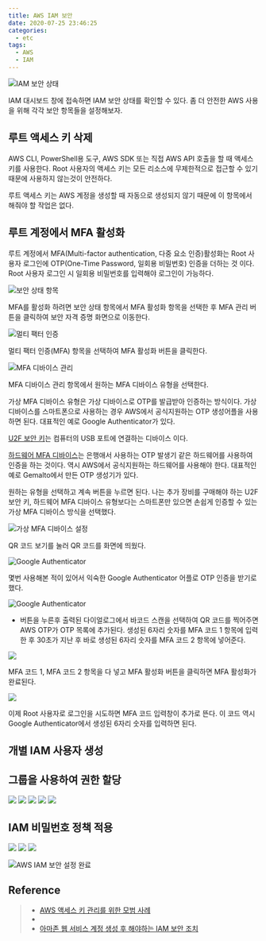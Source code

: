 ```yaml
---
title: AWS IAM 보안
date: 2020-07-25 23:46:25
categories:
  - etc
tags:
  - AWS
  - IAM
---
```


![IAM 보안 상태](../images/etc/aws-iam-16.png)

IAM 대시보드 창에 접속하면 IAM 보안 상태를 확인할 수 있다. 좀 더 안전한 AWS 사용을 위해 각각 보안 항목들을 설정해보자.

## 루트 액세스 키 삭제
AWS CLI, PowerShell용 도구, AWS SDK 또는 직접 AWS API 호출을 할 때 액세스 키를 사용한다. Root 사용자의 액세스 키는 모든 리소스에 무제한적으로 접근할 수 있기 때문에 사용하지 않는것이 안전하다. 

루트 액세스 키는 AWS 계정을 생성할 때 자동으로 생성되지 않기 때문에 이 항목에서 해줘야 할 작업은 없다.

## 루트 계정에서 MFA 활성화
루트 계정에서 MFA(Multi-factor authentication, 다중 요소 인증)활성화는 Root 사용자 로그인에 OTP(One-Time Password, 일회용 비밀번호) 인증을 더하는 것 이다. Root 사용자 로그인 시 일회용 비밀번호를 입력해야 로그인이 가능하다.

![보안 상태 항목](../images/etc/aws-iam-security-1.png)

MFA를 활성화 하려면 보안 상태 항목에서 MFA 활성화 항목을 선택한 후 MFA 관리 버튼을 클릭하여 보안 자격 증명 화면으로 이동한다.

![멀티 팩터 인증](../images/etc/aws-iam-security-2.png)

멀티 팩터 인증(MFA) 항목을 선택하여 MFA 활성화 버튼을 클릭한다.

![MFA 디바이스 관리](../images/etc/aws-iam-security-3.png)

MFA 디바이스 관리 항목에서 원하는 MFA 디바이스 유형을 선택한다.

가상 MFA 디바이스 유형은 가상 디바이스로 OTP를 발급받아 인증하는 방식이다. 가상 디바이스를 스마트폰으로 사용하는 경우 AWS에서 공식지원하는 OTP 생성어플을 사용하면 된다. 대표적인 예로 Google Authenticator가 있다. 

[U2F 보안 키](https://www.amazon.com/stores/page/8E6D7A52-6F69-4A70-A07B-4168A9FD33B0?ingress=0&visitId=4e887182-a088-465f-a4b3-b9f1b06da6a1&channel=SLP_FW_21D9BC02-6DFF-4BD7-A77F-4AE207A2AEFD&liveVideoDataUrl=https://amazonlive-portal.amazon.com/v2)는 컴퓨터의 USB 포트에 연결하는 디바이스 이다.

[하드웨어 MFA 디바이스](https://www.amazon.com/SafeNet-IDProve-Time-based-6-Digit-Services/dp/B002CRN5X8?ie=UTF8&keywords=gemalto%20aws&qid=1462806259&ref_=sr_1_1&sr=8-1)는 은행애서 사용하는 OTP 발생기 같은 하드웨어를 사용하여 인증을 하는 것이다. 역시 AWS에서 공식지원하는 하드웨어를 사용해야 한다. 대표적인 예로 Gemalto에서 만든 OTP 생성기가 있다. 

원하는 유형을 선택하고 계속 버튼을 누르면 된다. 나는 추가 장비를 구매해야 하는 U2F 보안 키, 하드웨어 MFA 디바이스 유형보다는 스마트폰만 있으면 손쉽게 인증할 수 있는 가상 MFA 디바이스 방식을 선택했다.

![가상 MFA 디바이스 설정](../images/etc/aws-iam-security-4.png)

QR 코드 보기를 눌러 QR 코드를 화면에 띄웠다.

![Google Authenticator](../images/etc/aws-iam-security-5.png)

몇번 사용해본 적이 있어서 익숙한 Google Authenticator 어플로 OTP 인증을 받기로 했다.

![Google Authenticator](../images/etc/aws-iam-security-6.png)

+ 버튼을 누른후 출력된 다이얼로그에서 바코드 스캔을 선택하여 QR 코드를 찍어주면 AWS OTP가 OTP 목록에 추가된다.
생성된 6자리 숫자를 MFA 코드 1 항목에 입력한 후 30초가 지난 후 바로 생성된 6자리 숫자를 MFA 코드 2 항목에 넣어준다.

![](../images/etc/aws-iam-security-7.png)

MFA 코드 1, MFA 코드 2 항목을 다 넣고 MFA 활성화 버튼을 클릭하면 MFA 활성화가 완료된다.

![](../images/etc/aws-iam-security-8.png)

이제 Root 사용자로 로그인을 시도하면 MFA 코드 입력창이 추가로 뜬다. 이 코드 역시 Google Authenticator에서 생성된 6자리 숫자를 입력하면 된다.

## 개별 IAM 사용자 생성


## 그룹을 사용하여 권한 할당

![](../images/etc/aws-iam-security-9.png)
![](../images/etc/aws-iam-security-10.png)
![](../images/etc/aws-iam-security-11.png)
![](../images/etc/aws-iam-security-12.png)
![](../images/etc/aws-iam-security-13.png)

## IAM 비밀번호 정책 적용
![](../images/etc/aws-iam-security-14.png)
![](../images/etc/aws-iam-security-15.png)
![](../images/etc/aws-iam-security-16.png)

![AWS IAM 보안 설정 완료](../images/etc/aws-iam-security-17.png)
## Reference
> - [AWS 액세스 키 관리를 위한 모범 사례](https://docs.aws.amazon.com/ko_kr/general/latest/gr/aws-access-keys-best-practices.html)
> - [](https://docs.aws.amazon.com/ko_kr/IAM/latest/UserGuide/id_credentials_mfa.html)
> - [아마존 웹 서비스 계정 생성 후 해야하는 IAM 보안 조치](https://www.44bits.io/ko/post/first_actions_for_setting_secure_account#%EB%A3%A8%ED%8A%B8-%EC%82%AC%EC%9A%A9%EC%9E%90%EC%9D%98-%EC%95%A1%EC%84%B8%EC%8A%A4-%ED%82%A4-%EC%82%AD%EC%A0%9C)

